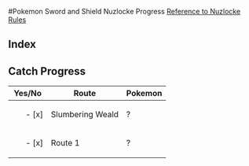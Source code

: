 #Pokemon Sword and Shield Nuzlocke Progress
[Reference to Nuzlocke Rules](https://github.com/Tonylaats/Nuzlocke-Sword-and-Shield/blob/main/Rules.md)

## Index


## Catch Progress
| Yes/No | Route | Pokemon
|:----:|--------|--------|
| <ul>- [x] </ul> | Slumbering Weald | ?
| <ul>- [x] </ul> | Route 1 | ?

